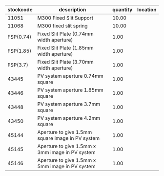 |stockcode|description|quantity|location|
|---------|-----------|--------|--------|
|11051|M300 Fixed Slit Support|10.00||
|11068|M300 fixed slit spring|10.00||
|FSP(0.74)|Fixed Slit Plate (0.74mm width aperture)|1.00||
|FSP(1.85)|Fixed Slit Plate (1.85mm width aperture)|1.00||
|FSP(3.7)|Fixed Slit Plate (3.70mm width aperture)|1.00||
|43445|PV system aperture 0.74mm square|1.00||
|43446|PV system aperture 1.85mm square|1.00||
|43448|PV system aperture 3.7mm square|1.00||
|43450|PV system aperture 4.2mm square|1.00||
|45144|Aperture to give 1.5mm square image in PV system|1.00||
|45145|Aperture to give 1.5mm x 3mm image in PV system|1.00||
|45146|Aperture to give 1.5mm x 5mm image in PV system|1.00||
